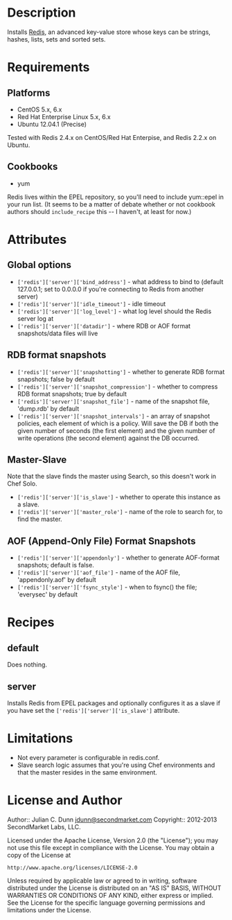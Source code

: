 Description
===========

Installs [Redis](http://redis.io/), an advanced key-value store whose keys can be strings, hashes, lists, sets and sorted sets.

Requirements
============

## Platforms

* CentOS 5.x, 6.x
* Red Hat Enterprise Linux 5.x, 6.x
* Ubuntu 12.04.1 (Precise)

Tested with Redis 2.4.x on CentOS/Red Hat Enterpise, and Redis 2.2.x on Ubuntu.

## Cookbooks

* yum

Redis lives within the EPEL repository, so you'll need to include yum::epel in your run list. (It seems to be a matter of debate whether or not cookbook authors should `include_recipe` this -- I haven't, at least for now.)

Attributes
==========

Global options
--------------

* `['redis']['server']['bind_address']` - what address to bind to (default 127.0.0.1; set to 0.0.0.0 if you're connecting to Redis from another server)
* `['redis']['server']['idle_timeout']` - idle timeout
* `['redis']['server']['log_level']` - what log level should the Redis server log at
* `['redis']['server']['datadir']` - where RDB or AOF format snapshots/data files will live

RDB format snapshots
--------------------

* `['redis']['server']['snapshotting']` - whether to generate RDB format snapshots; false by default
* `['redis']['server']['snapshot_compression']` - whether to compress RDB format snapshots; true by default
* `['redis']['server']['snapshot_file']` - name of the snapshot file, 'dump.rdb' by default
* `['redis']['server']['snapshot_intervals']` - an array of snapshot policies, each element of which is a policy. Will save the DB if both the given number of seconds (the first element) and the given number of write operations (the second element) against the DB occurred.

Master-Slave
------------

Note that the slave finds the master using Search, so this doesn't work in Chef Solo.

* `['redis']['server']['is_slave']` - whether to operate this instance as a slave.
* `['redis']['server']['master_role']` - name of the role to search for, to find the master.

AOF (Append-Only File) Format Snapshots
---------------------------------------

* `['redis']['server']['appendonly']` - whether to generate AOF-format snapshots; default is false.
* `['redis']['server']['aof_file']` - name of the AOF file, 'appendonly.aof' by default
* `['redis']['server']['fsync_style']` - when to fsync() the file; 'everysec' by default

Recipes
=======

default
-------

Does nothing.

server
------

Installs Redis from EPEL packages and optionally configures it as a slave if you have set the `['redis']['server']['is_slave']` attribute.

Limitations
===========

* Not every parameter is configurable in redis.conf.
* Slave search logic assumes that you're using Chef environments and that the master resides in the same environment.

License and Author
==================

Author:: Julian C. Dunn <jdunn@secondmarket.com>
Copyright:: 2012-2013 SecondMarket Labs, LLC.

Licensed under the Apache License, Version 2.0 (the "License");
you may not use this file except in compliance with the License.
You may obtain a copy of the License at

    http://www.apache.org/licenses/LICENSE-2.0

Unless required by applicable law or agreed to in writing, software
distributed under the License is distributed on an "AS IS" BASIS,
WITHOUT WARRANTIES OR CONDITIONS OF ANY KIND, either express or implied.
See the License for the specific language governing permissions and
limitations under the License.

